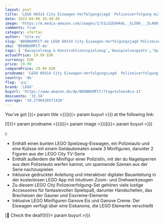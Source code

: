 ```yaml
---
layout: post
title: 'LEGO 60314 City Eiswagen-Verfolgungsjagd  Polizeiverfolgung mit Eiskanone und Abfangfahrzeug  Polizei-Spielzeug für Kinder ab 5 Jahren'
date: 2022-04-06 16:49:49
image: 'https://m.media-amazon.com/images/I/51LG1EXHkHL._SL500_._SL400_.jpg'
comments: true
category: ofertas
author: 'tole.es'
slug: 'B09BNXMFCT-de LEGO 60314 City Eiswagen-Verfolgungsjagd Polizeiverfolgung...'
sku: 'B09BNXMFCT-de'
tags: [ 'Bauspielzeug & Konstruktionsspielzeug','Bauspielzeugsets','Spielzeug','lego', ]
actualPrice: 19.99 EUR
currency: EUR
price: 19.99
comparePrice: 29.99 EUR
prodname: 'LEGO 60314 City Eiswagen-Verfolgungsjagd  Polizeiverfolgung mit Eiskanone und Abfangfahrzeug  Polizei-Spielzeug für Kinder ab 5 Jahren'
country: 'de'
flag: '🇩🇪'
brand: 'LEGO'
buyurl: 'https://www.amazon.de/dp/B09BNXMFCT/?tag=tolees0ca-21'
descuento: '33.34'
average: '19.2796428571428'
---
```


You've got [{{< param title >}}]({{< param buyurl >}}) at the following link:

[![{{< param prodname >}}]({{< param image >}})]({{< param buyurl >}})

ℹ️:

- Enthält einen bunten LEGO Spielzeug-Eiswagen, ein Polizeiauto und eine Kulisse mit einem Geldautomaten sowie 3 Minifiguren, darunter 2 Figuren aus der LEGO City TV-Serie
- Enthält außerdem die Minifigur einer Polizistin, mit der du Nagelsperren aus dem Polizeiauto werfen kannst, um spannende Szenen aus der Serie nachzuspielen
- Inklusive gedruckter Anleitung und interaktiver digitaler Bauanleitung in der kostenlosen LEGO App mit intuitiven Zoom- und Drehwerkzeugen
- Zu diesem LEGO City Polizeiverfolgung-Set gehören viele lustige Accessoires für fantasievollen Spielspaß, darunter Handschellen, das Brecheisen der Gauner und Eiscreme-Elemente
- Inklusive LEGO Minifiguren Ganove Eis und Ganove Creme. Der Eiswagen verfügt über eine Eiskanone, die LEGO Elemente verschießt

[🛒 Check the deal!!]({{< param buyurl >}})
